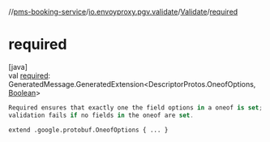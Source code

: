 //[pms-booking-service](../../../index.md)/[io.envoyproxy.pgv.validate](../index.md)/[Validate](index.md)/[required](required.md)

# required

[java]\
val [required](required.md): GeneratedMessage.GeneratedExtension&lt;DescriptorProtos.OneofOptions, [Boolean](https://docs.oracle.com/en/java/javase/23/docs/api/java.base/java/lang/Boolean.html)&gt;

```kotlin
Required ensures that exactly one the field options in a oneof is set;
validation fails if no fields in the oneof are set.

```
`extend .google.protobuf.OneofOptions { ... }`